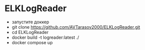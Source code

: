# ELKLogReader
* запустите доккер
* git clone https://github.com/AVTarasov2000/ELKLogReader.git
* cd ELKLogReader
* docker build -t logreader:latest ./
* docker compose up
